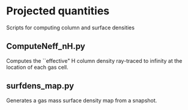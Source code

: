 # Projected quantities
Scripts for computing column and surface densities

## ComputeNeff_nH.py
Computes the ``effective" H column density ray-traced to infinity at the location of each gas cell.

## surfdens_map.py
Generates a gas mass surface density map from a snapshot.

